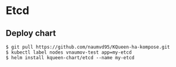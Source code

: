 # Etcd

## Deploy chart

```console
$ git pull https://github.com/naumvd95/KQueen-ha-kompose.git
$ kubectl label nodes vnaumov-test app=my-etcd
$ helm install kqueen-chart/etcd --name my-etcd
```
